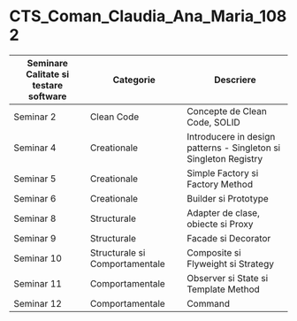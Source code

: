 # CTS_Coman_Claudia_Ana_Maria_1082

| Seminare Calitate si testare software | Categorie | Descriere|
| --- | --- | ---|
| Seminar 2 | Clean Code| Concepte de Clean Code, SOLID |
| Seminar 4|Creationale |Introducere in design patterns - Singleton si Singleton Registry |
| Seminar 5| Creationale|Simple Factory si Factory Method |
| Seminar 6| Creationale|Builder si Prototype|
| Seminar 8| Structurale|Adapter de clase, obiecte si Proxy |
| Seminar 9| Structurale|Facade si Decorator |
| Seminar 10| Structurale si Comportamentale| Composite si Flyweight si Strategy|
| Seminar 11| Comportamentale| Observer si State si Template Method |
| Seminar 12| Comportamentale| Command |
